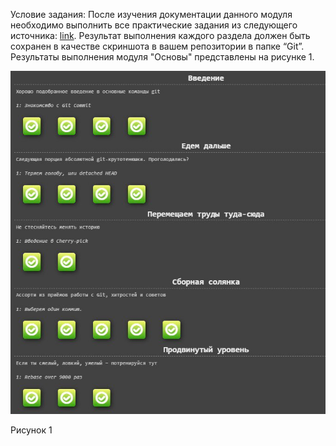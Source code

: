 Условие задания: После изучения документации данного модуля необходимо выполнить все практические задания из следующего источника: [link](https://learngitbranching.js.org/?locale=ru_RU). Результат выполнения каждого раздела должен быть сохранен в качестве скриншота в вашем репозитории в папке “Git”.
Результаты выполнения модуля "Основы" представлены на рисунке 1.
<p align="center">
  <img src="https://github.com/Little0witch/practice/blob/main/course/Git/img1.jpg">
  <p>
    Рисунок 1
  </p>
</p>

